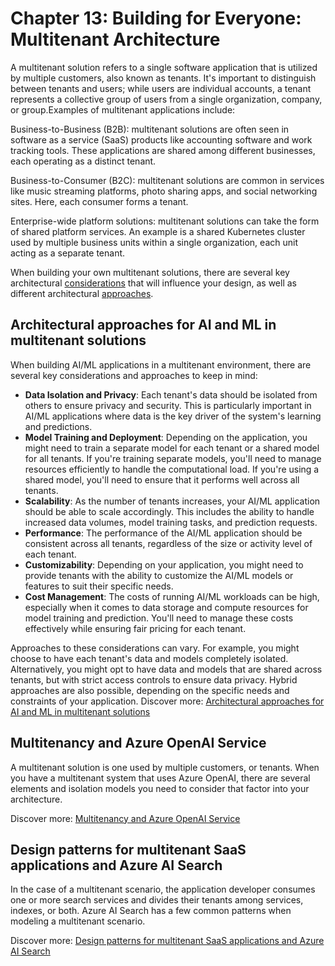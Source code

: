 # Chapter 13: Building for Everyone: Multitenant Architecture

A multitenant solution refers to a single software application that is utilized by multiple customers, also known as tenants. It's important to distinguish between tenants and users; while users are individual accounts, a tenant represents a collective group of users from a single organization, company, or group.Examples of multitenant applications include:  

Business-to-Business (B2B): multitenant solutions are often seen in software as a service (SaaS) products like accounting software and work tracking tools. These applications are shared among different businesses, each operating as a distinct tenant.

Business-to-Consumer (B2C): multitenant solutions are common in services like music streaming platforms, photo sharing apps, and social networking sites. Here, each consumer forms a tenant.

Enterprise-wide platform solutions: multitenant solutions can take the form of shared platform services. An example is a shared Kubernetes cluster used by multiple business units within a single organization, each unit acting as a separate tenant.

When building your own multitenant solutions, there are several key architectural [considerations](https://learn.microsoft.com/azure/architecture/guide/multitenant/considerations/overview) that will influence your design, as well as different architectural [approaches](https://learn.microsoft.com/azure/architecture/guide/multitenant/approaches/overview).

## Architectural approaches for AI and ML in multitenant solutions

When building AI/ML applications in a multitenant environment, there are several key considerations and approaches to keep in mind:

- **Data Isolation and Privacy**: Each tenant's data should be isolated from others to ensure privacy and security. This is particularly important in AI/ML applications where data is the key driver of the system's learning and predictions.
- **Model Training and Deployment**: Depending on the application, you might need to train a separate model for each tenant or a shared model for all tenants. If you're training separate models, you'll need to manage resources efficiently to handle the computational load. If you're using a shared model, you'll need to ensure that it performs well across all tenants.
- **Scalability**: As the number of tenants increases, your AI/ML application should be able to scale accordingly. This includes the ability to handle increased data volumes, model training tasks, and prediction requests.
- **Performance**: The performance of the AI/ML application should be consistent across all tenants, regardless of the size or activity level of each tenant.
- **Customizability**: Depending on your application, you might need to provide tenants with the ability to customize the AI/ML models or features to suit their specific needs.
- **Cost Management**: The costs of running AI/ML workloads can be high, especially when it comes to data storage and compute resources for model training and prediction. You'll need to manage these costs effectively while ensuring fair pricing for each tenant.

Approaches to these considerations can vary. For example, you might choose to have each tenant's data and models completely isolated. Alternatively, you might opt to have data and models that are shared across tenants, but with strict access controls to ensure data privacy. Hybrid approaches are also possible, depending on the specific needs and constraints of your application. Discover more: [Architectural approaches for AI and ML in multitenant solutions](https://learn.microsoft.com/azure/architecture/guide/multitenant/approaches/ai-ml)

## Multitenancy and Azure OpenAI Service

A multitenant solution is one used by multiple customers, or tenants. When you have a multitenant system that uses Azure OpenAI, there are several elements and isolation models you need to consider that factor into your architecture.

Discover more: [Multitenancy and Azure OpenAI Service](https://learn.microsoft.com/azure/architecture/guide/multitenant/service/openai)

## Design patterns for multitenant SaaS applications and Azure AI Search

In the case of a multitenant scenario, the application developer consumes one or more search services and divides their tenants among services, indexes, or both. Azure AI Search has a few common patterns when modeling a multitenant scenario.

Discover more: [Design patterns for multitenant SaaS applications and Azure AI Search](https://learn.microsoft.com/azure/search/search-modeling-multitenant-saas-applications)